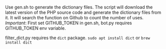 Use gen.sh to generate the dictionary files. The script will download the latest version of the PHP source code and generate the dictionary files from it. It will search the function on Github to count the number of uses. *Important*: First set GITHUB_TOKEN in gen.sh, bot.py requires GITHUB_TOKEN env variable.

filter_dict.py requires the `dict` package. `sudo apt install dict` or `brew install dict`